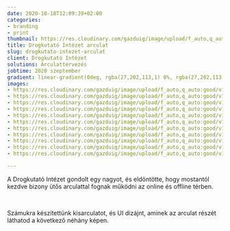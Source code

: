 ```yaml
---
date: 2020-10-18T12:09:39+02:00
categories:
- branding
- print
thumbnail: https://res.cloudinary.com/gazduig/image/upload/f_auto,q_auto:good/v1603015958/cms/sugardaddy_zbcvvc.jpg
title: Drogkutató Intézet arculat
slug: drogkutato-intezet-arculat
client: Drogkutató Intézet
solutions: Arculattervezés
jobtime: 2020 szeptember
gradient: linear-gradient(0deg, rgba(27,202,113,1) 0%, rgba(27,202,113,0) 45%)
images:
- https://res.cloudinary.com/gazduig/image/upload/f_auto,q_auto:good/v1603015860/cms/drog_h7eqhg.jpg
- https://res.cloudinary.com/gazduig/image/upload/f_auto,q_auto:good/v1603015861/cms/drog2_thegye.jpg
- https://res.cloudinary.com/gazduig/image/upload/f_auto,q_auto:good/v1603015860/cms/3_ejtavc.jpg
- https://res.cloudinary.com/gazduig/image/upload/f_auto,q_auto:good/v1603015860/cms/13_mqvq88.jpg
- https://res.cloudinary.com/gazduig/image/upload/f_auto,q_auto:good/v1603015859/cms/12_mbhv6l.jpg
- https://res.cloudinary.com/gazduig/image/upload/f_auto,q_auto:good/v1603015859/cms/9_avzc6b.jpg
- https://res.cloudinary.com/gazduig/image/upload/f_auto,q_auto:good/v1603016258/cms/11_jxyptm.jpg
- https://res.cloudinary.com/gazduig/image/upload/f_auto,q_auto:good/v1603016258/cms/10_mpyhzc.jpg
- https://res.cloudinary.com/gazduig/image/upload/f_auto,q_auto:good/v1603016257/cms/8_ryore6.jpg
- https://res.cloudinary.com/gazduig/image/upload/f_auto,q_auto:good/v1603016257/cms/6_xjlsfb.jpg
- https://res.cloudinary.com/gazduig/image/upload/f_auto,q_auto:good/v1603016230/cms/36_xypgwy.jpg

---
```

A Drogkutató Intézet gondolt egy nagyot, és eldöntötte, hogy mostantól kezdve bizony ütős arculattal fognak működni az online és offline térben.

<br>

Számukra készítettünk kisarculatot, és UI dizájnt, aminek az arculat részét láthatod a következő néhány képen.